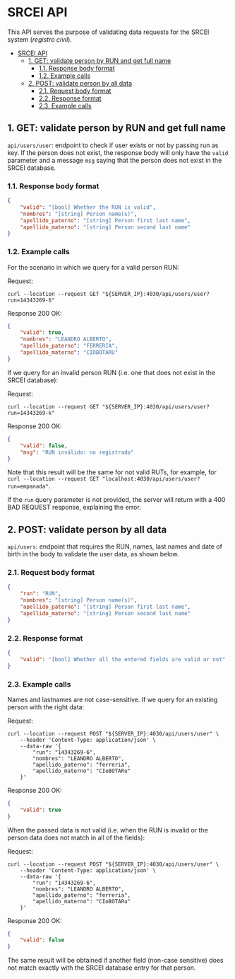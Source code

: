 # SRCEI API

This API serves the purpose of validating data requests for the SRCEI system (*registro civil*).

- [SRCEI API](#srcei-api)
  - [1. GET: validate person by RUN and get full name](#1-get-validate-person-by-run-and-get-full-name)
    - [1.1. Response body format](#11-response-body-format)
    - [1.2. Example calls](#12-example-calls)
  - [2. POST: validate person by all data](#2-post-validate-person-by-all-data)
    - [2.1. Request body format](#21-request-body-format)
    - [2.2. Response format](#22-response-format)
    - [2.3. Example calls](#23-example-calls)

<!-- simpleCheck -->

## 1. GET: validate person by RUN and get full name

`api/users/user`: endpoint to check if user exists or not by passing run as key. If the person does not exist, the response body will only have the `valid` parameter and a message `msg` saying that the person does not exist in the SRCEI database.

### 1.1. Response body format

```json
{
    "valid": "[bool] Whether the RUN is valid",
    "nombres": "[string] Person name(s)",
    "apellido_paterno": "[string] Person first last name",
    "apellido_materno": "[string] Person second last name"
}
```

### 1.2. Example calls

For the scenario in which we query for a valid person RUN:

Request:

```shell
curl --location --request GET "${SERVER_IP}:4030/api/users/user?run=14343269-6"
```

Response 200 OK:

```json
{
    "valid": true,
    "nombres": "LEANDRO ALBERTO",
    "apellido_paterno": "FERRERIA",
    "apellido_materno": "CIOBOTARU"
}
```

If we query for an invalid person RUN (i.e. one that does not exist in the SRCEI database):

Request:

```shell
curl --location --request GET "${SERVER_IP}:4030/api/users/user?run=14343269-k"
```

Response 200 OK:

```json
{
    "valid": false,
    "msg": "RUN inválido: no registrado"
}
```

Note that this result will be the same for not valid RUTs, for example, for `curl --location --request GET "localhost:4030/api/users/user?run=empanada"`.

If the `run` query parameter is not provided, the server will return with a 400 BAD REQUEST response, explaining the error.

<!-- strictCheck -->

## 2. POST: validate person by all data

`api/users`: endpoint that requires the RUN, names, last names and date of birth in the body to validate the user data, as shown below.

### 2.1. Request body format

```json
{
    "run": "RUN",
    "nombres": "[string] Person name(s)",
    "apellido_paterno": "[string] Person first last name",
    "apellido_materno": "[string] Person second last name"
}
```

### 2.2. Response format

```json
{
    "valid": "[bool] Whether all the entered fields are valid or not"
}
```

### 2.3. Example calls

Names and lastnames are not case-sensitive. If we query for an existing person with the right data:

Request:

```shell
curl --location --request POST "${SERVER_IP}:4030/api/users/user" \
    --header 'Content-Type: application/json' \
    --data-raw '{
        "run": "14343269-6",
        "nombres": "LEANDRO ALBERTO",
        "apellido_paterno": "ferreria",
        "apellido_materno": "CIoBOTARu"
    }'
```

Response 200 OK:

```json
{
    "valid": true
}
```

When the passed data is not valid (i.e. when the RUN is invalid or the person data does not match in all of the fields):

Request:

```shell
curl --location --request POST "${SERVER_IP}:4030/api/users/user" \
    --header 'Content-Type: application/json' \
    --data-raw '{
        "run": "14343269-6",
        "nombres": "LEANDRO ALBERTO",
        "apellido_paterno": "ferreria",
        "apellido_materno": "CIoBOTARu"
    }'
```

Response 200 OK:

```json
{
    "valid": false
}
```

The same result will be obtained if another field (non-case sensitive) does not match exactly with the SRCEI database entry for that person.
